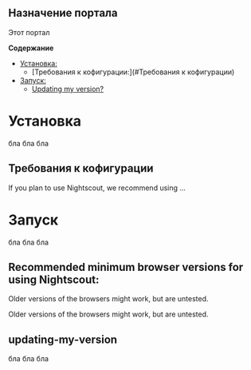 ## Назначение портала

Этот портал 

**Содержание**

- [Установка:](#Установка)
  - [Требования к кофигурации:](#Требования к кофигурации)
- [Запуск:](#Запуск)
  - [Updating my version?](#updating-my-version)


# Установка

бла бла бла

## Требования к кофигурации

If you plan to use Nightscout, we recommend using ...

# Запуск
бла бла бла

## Recommended minimum browser versions for using Nightscout:

Older versions of the browsers might work, but are untested.

Older versions of the browsers might work, but are untested.

## updating-my-version

бла бла бла
